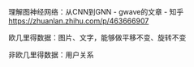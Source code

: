 理解图神经网络：从CNN到GNN - gwave的文章 - 知乎
https://zhuanlan.zhihu.com/p/463666907

欧几里得数据：图片、文字，能够做平移不变、旋转不变

非欧几里得数据：用户关系